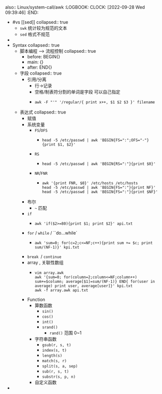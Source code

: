 also:: Linux/system-call/awk
:LOGBOOK:
CLOCK: [2022-09-28 Wed 09:39:46]
:END:

- #vs [[sed]]
  collapsed:: true
  - `swk` 统计较为规范的文本
  - `sed` 格式不规范
-
- Syntax
  collapsed:: true
  - 脚本编程 --> 流程控制
    collapsed:: true
    - before: BEGIN{}
    - main: {}
    - after: END{}
  - 字段
    collapsed:: true
    - 引用/分离
      - 行->记录
      - 空格/制表符分割的单词是字段 可以自己指定
      - ```shell
        awk -F "'" '/regular/{ print x++, $1 $2 $3 }' filename
        ```
  - 表达式
    collapsed:: true
    - 赋值
    - 系统变量
      - `FS`/`OFS`
        - ```shell
          head -5 /etc/passwd | awk 'BEGIN{FS=":";OFS="-"}{print $1, $2}'
          ```
      - `RS`
        - ```shell
          head -5 /etc/passwd | awk 'BEGIN{RS=":"}{print $0}'
          ```
      - `NR`/`FNR`
        - ```shell
          awk '{print FNR, $0}' /etc/hosts /etc/hosts
          head -5 /etc/passwd | awk 'BEGIN{FS=":"}{print NF}'
          head -5 /etc/passwd | awk 'BEGIN{FS=":"}{print $NF}'
          ```
    - 布尔
      - `~` 匹配
    - `if`
      - ```shell
        awk 'if($2>=80){print $1; print $2}' api.txt
        ```
    - `for` / `while` / ``do...while`
      - ```shell
        awk 'sum=0; for(c=2;c<=NF;c++){print sum += $c; print sum/(NF-1)}' kpi.txt
        ```
    - `break `/ `continue`
    - array , 关联性数组
      - ```shell
        vim array.awk
        awk '{sum=0; for(column=2;column<=NF;column++) sum+=$column; average[$1]=sum/(NF-1)} END{ for(user in average) print user, average[user]}' kpi.txt
        awk -f array.awk api.txt
        ```
    - Function
      - 算数函数
        - `sin()`
        - `cos()`
        - `int()`
        - `srand()`
          - `rand()` 范围 0~1
      - 字符串函数
        - `gsub(r, s, t)`
        - `index(s, t)`
        - `length(s)`
        - `match(s, r)`
        - `split(s, a, sep)`
        - `sub(r, s, t)`
        - `substr(s, p, n)`
      - 自定义函数
-